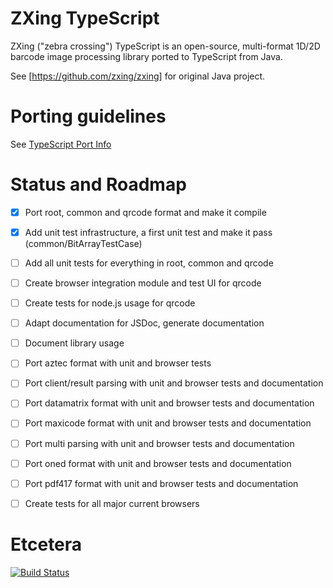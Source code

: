 ZXing TypeScript
================

ZXing ("zebra crossing") TypeScript is an open-source, multi-format 1D/2D barcode image processing library ported to TypeScript from Java.

See [https://github.com/zxing/zxing] for original Java project.

Porting guidelines
==================

See [TypeScript Port Info](typescriptport.md)


Status and Roadmap
==================

- [x] Port root, common and qrcode format and make it compile
- [x] Add unit test infrastructure, a first unit test and make it pass (common/BitArrayTestCase)
- [ ] Add all unit tests for everything in root, common and qrcode
- [ ] Create browser integration module and test UI for qrcode
- [ ] Create tests for node.js usage for qrcode
- [ ] Adapt documentation for JSDoc, generate documentation
- [ ] Document library usage
- [ ] Port aztec format with unit and browser tests
- [ ] Port client/result parsing with unit and browser tests and documentation
- [ ] Port datamatrix format with unit and browser tests and documentation
- [ ] Port maxicode format with unit and browser tests and documentation
- [ ] Port multi parsing with unit and browser tests and documentation
- [ ] Port oned format with unit and browser tests and documentation
- [ ] Port pdf417 format with unit and browser tests and documentation
- [ ] Create tests for all major current browsers


Etcetera
========

[![Build Status](https://travis-ci.org/aleris/zxing-typescript.svg?branch=master)](https://travis-ci.org/aleris/zxing-typescript)
